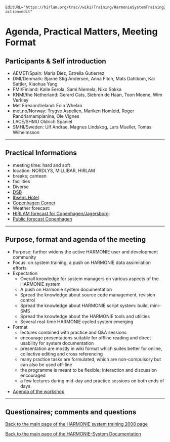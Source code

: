 ```@meta
EditURL="https://hirlam.org/trac//wiki/Training/HarmonieSystemTraining2008/Lecture/Opening?action=edit"
```

# Agenda, Practical Matters, Meeting Format

## Participants & Self introduction

 * AEMET/Spain:                       Maria Díez, Estrella Gutierrez
 * DMI/Denmark:                       Bjarne Stig Andersen, Anna Fitch, Mats Dahlbom, Kai Sattler, Xiaohua Yang
 * FMI/Finland:                       Kalle Eerola, Sami Niemela, Niko Sokka
 * KNMI/the Netherland:               Gerard Cats, Siebren de Haan, Toon Moene, Wim Verkley
 * Met Eireann/Ireland:               Eoin Whelan
 * met.no/Norway:                     Trygve Aspelien, Mariken Homleid, Roger Randriamampianina, Ole Vignes
 * LACE/SHMU                          Oldrich Spaniel
 * SMHI/Sweden:                       Ulf Andrae, Magnus Lindskog, Lars Mueller, Tomas Wilhelmsson 

----

## Practical Informations  
 * meeting time: hard and soft
 * location: NORDLYS, MILLIBAR, HIRLAM
 * breaks; canteen
 * facilities
 * Diverse
  *  [DSB](http://www.rejseplanen.dk/bin/query.exe/en?)
  * [Ibsens Hotel](http://www.ibsenshotel.dk/)
  * [Copenhagen Corner](http://www.nphotels.dk/copenhagencorner/location/eng/copenhagen_map.htm)
  * Weather forecast: 
   * [HIRLAM forecast for Copenhagen/Jagersborg](https://hirlam.org/portal/dmi/hirlam/meteogram/DK/618100/index.html); 
   * [Public forecast Copenhagen ](http://www.dmi.dk/dmi/index/danmark/byvejr_danmark.htm?by=1000)

----

## Purpose, format and agenda of the meeting
 * Purpose: further widens the active HARMONIE user and development community
 * Focus: on system training; a push on HARMONIE data assimilation efforts
 * Expectation
   * Overall knowledge for system managers on various aspects of the HARMONIE system
   * A push on Harmonie system documentation
   * Spread the knowledge about source code management, revision control
   * Spread the knowledge about HARMONIE script system: build, mini-SMS
   * Spread the knowledge about the HARMONIE tools and utilities
   * Several real-time HARMONIE cycled system emerging
 * Format
   * lectures combined with practice and Q&A sessions
   * encourage presentations suitable for offline reading and direct usability for system documentation
   * presentation are mostly in wiki format which suites better for online, collective editing and cross referencing
   * many practice tasks are formulated, which are non-compulsory but can also be used off-line
   * the programme is meant to be flexible; interaction and discussion encouraged
   * a few lectures during mid-day and practice sessions on both ends of days
 * [Agenda of the workshop](../../../HarmonieSystemTraining2008.md#AgendaandPresentation)

----

## Questionaires; comments and questions


[ Back to the main page of the HARMONIE system training 2008 page](https://hirlam.org/trac/wiki/HarmonieSystemTraining2008)

[Back to the main page of the HARMONIE-System Documentation](https://hirlam.org/trac/wiki/HarmonieSystemDocumentation)